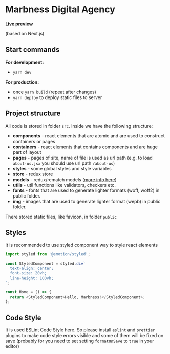 # Marbness Digital Agency

[**Live preview**](http://marbness.tecnologica.agency)

(based on Next.js)

## Start commands

**For development:**

- `yarn dev`

**For production:**

- once `yarn build` (repeat after changes)
- `yarn deploy` to deploy static files to server

## Project structure

All code is stored in folder `src`. Inside we have the following structure:

- **components** - react elements that are atomic and are used to construct containers or pages
- **containers** - react elements that contains components and are huge part of layout
- **pages** - pages of site, name of file is used as url path (e.g. to load `about-us.jsx` you should use url path `/about-us`)
- **styles** - some global styles and style variables
- **store** - redux store
- **models** - redux/rematch models ([more info here](https://github.com/rematch/rematch#step-2-models))
- **utils** - util functions like validators, checkers etc.
- **fonts** - fonts that are used to generate lighter formats (woff, woff2) in public folder.
- **img** - images that are used to generate lighter format (wepb) in public folder.

There stored static files, like favicon, in folder `public`

## Styles

It is recommended to use styled component way to style react elements

```javascript
import styled from '@emotion/styled';

const StyledComponent = styled.div`
  text-align: center;
  font-size: 20vh;
  line-height: 100vh;
`;

const Home = () => {
  return <StyledComponent>Hello, Marbness!</StyledComponent>;
};
```

## Code Style

It is used ESLint Code Style here. So please install `eslint` and `prettier` plugins to make code style errors visible and some of them will be fixed on save (probably for you need to set setting `formatOnSave` to `true` in your editor)
